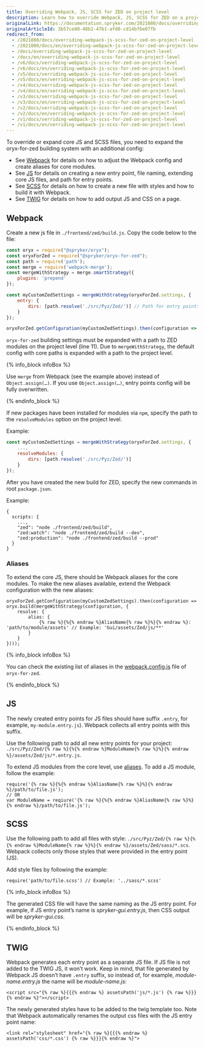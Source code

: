 ```yaml
---
title: Overriding Webpack, JS, SCSS for ZED on project level
description: Learn how to override Webpack, JS, SCSS for ZED on a project level
originalLink: https://documentation.spryker.com/2021080/docs/overriding-webpack-js-scss-for-zed-on-project-level
originalArticleId: 3b57ce80-48b2-47b1-afd0-cd14bf6e07fb
redirect_from:
  - /2021080/docs/overriding-webpack-js-scss-for-zed-on-project-level
  - /2021080/docs/en/overriding-webpack-js-scss-for-zed-on-project-level
  - /docs/overriding-webpack-js-scss-for-zed-on-project-level
  - /docs/en/overriding-webpack-js-scss-for-zed-on-project-level
  - /v6/docs/verriding-webpack-js-scss-for-zed-on-project-level
  - /v6/docs/en/verriding-webpack-js-scss-for-zed-on-project-level
  - /v5/docs/verriding-webpack-js-scss-for-zed-on-project-level
  - /v5/docs/en/verriding-webpack-js-scss-for-zed-on-project-level
  - /v4/docs/verriding-webpack-js-scss-for-zed-on-project-level
  - /v4/docs/en/verriding-webpack-js-scss-for-zed-on-project-level
  - /v3/docs/verriding-webpack-js-scss-for-zed-on-project-level
  - /v3/docs/en/verriding-webpack-js-scss-for-zed-on-project-level
  - /v2/docs/verriding-webpack-js-scss-for-zed-on-project-level
  - /v2/docs/en/verriding-webpack-js-scss-for-zed-on-project-level
  - /v1/docs/verriding-webpack-js-scss-for-zed-on-project-level
  - /v1/docs/en/verriding-webpack-js-scss-for-zed-on-project-level
---
```


To override or expand core JS and SCSS files, you need to expand the oryx-for-zed building system with an additional config:

* See [Webpack](#webpack) for details on how to adjust the Webpack config and create aliases for core modules.
* See [JS](#js) for details on creating a new entry point, file naming, extending core JS files, and path for entry points.
* See [SCSS](#scss) for details on how to create a new file with styles and how to build it with Webpack.
* See [TWIG](#twig) for details on how to add output JS and CSS on a page.

## Webpack

Create a new js file in `./frontend/zed/build.js`. Copy the code below to the file:

```js
const oryx = require("@spryker/oryx");
const oryxForZed = require("@spryker/oryx-for-zed");
const path = require('path');
const merge = require('webpack-merge');
const mergeWithStrategy = merge.smartStrategy({
    plugins: 'prepend'
});

const myCustomZedSettings = mergeWithStrategy(oryxForZed.settings, {
    entry: {
        dirs: [path.resolve('./src/Pyz/Zed/')] // Path for entry points on project level
    }
});

oryxForZed.getConfiguration(myCustomZedSettings).then(configuration => oryx.build(configuration));
```
`oryx-for-zed` building settings must be expanded with a path to ZED modules on the project level (line 11). Due to `mergeWithStrategy`, the default config with core paths is expanded with a path to the project level.

{% info_block infoBox %}

Use `merge` from Webpack (see the example above) instead  of `Object.assign(…)`. If you use `Object.assign(…)`, entry points config will be fully overwritten.

{% endinfo_block %}

If new packages have been installed for modules via `npm`, specify the path to the `resolveModules` option on the project level.

Example:

```js
const myCustomZedSettings = mergeWithStrategy(oryxForZed.settings, {
    ...,
    resolveModules: {
        dirs: [path.resolve('./src/Pyz/Zed/')]
    }
});
```
After you have created the new build for ZED, specify the new commands in root `package.json`.

Example:

```
{
  scripts: {
    ...,
    "zed": "node ./frontend/zed/build",
    "zed:watch": "node ./frontend/zed/build --dev",
    "zed:production": "node ./frontend/zed/build --prod"
  }
}
```
### Aliases

To extend the core JS, there should be Webpack aliases for the core modules. To make the new aliases available, extend the Webpack configuration with the new aliases:

```
oryxForZed.getConfiguration(myCustomZedSettings).then(configuration => oryx.build(mergeWithStrategy(configuration, {
    resolve: {
        alias: {
            {% raw %}{%{% endraw %}AliasName{% raw %}%}{% endraw %}: 'path/to/module/assets' // Example: 'Gui/assets/Zed/js/**'
        }
    }
})));
```
{% info_block infoBox %}

You can check the existing list of aliases in the [webpack.config.js](https://github.com/spryker/oryx-for-zed/blob/master/lib/webpack.config.js#L57) file of `oryx-for-zed`.

{% endinfo_block %}

## JS

The newly created entry points for JS files should have suffix `.entry`, for example, `my-module.entry.js`). Webpack collects all entry points with this suffix.

Use the following path to add all new entry points for your project: `./src/Pyz/Zed/{% raw %}{%{% endraw %}ModuleName{% raw %}%}{% endraw %}/assets/Zed/js/*.entry.js`.

To extend JS modules from the core level, use [aliases](#aliases). To add a JS module, follow the example:

```
require('{% raw %}{%{% endraw %}AliasName{% raw %}%}{% endraw %}/path/to/file.js');
// OR
var ModuleName = reqiure('{% raw %}{%{% endraw %}AliasName{% raw %}%}{% endraw %}/path/to/file.js');
```
## SCSS

Use the following path to add all files with style:  `./src/Pyz/Zed/{% raw %}{%{% endraw %}ModuleName{% raw %}%}{% endraw %}/assets/Zed/sass/*.scs`.  Webpack collects only those styles that were provided in the entry point (JS).

Add style files by following the example:

```
require('path/to/file.scss') // Example: '../sass/*.scss'
```
{% info_block infoBox %}

The generated CSS file will have the same naming as the JS entry point. For example, if JS entry point’s name is *spryker-gui.entry.js*, then CSS output will be *spryker-gui.css*.

{% endinfo_block %}

## TWIG

Webpack generates each entry point as a separate JS file. If JS file is not added to the TWIG JS, it won’t work.
Keep in mind, that file generated by Webpack JS doesn’t have `.entry` suffix, so instead of, for example, *module-name.entry.js* the name will be *module-name.js*:

```
<script src="{% raw %}{{{% endraw %} assetsPath('js/*.js') {% raw %}}}{% endraw %}"></script>
```
The newly generated styles have to be added to the twig template too. Note that Webpack automatically renames the output css files with the JS entry point name:

```
<link rel="stylesheet" href="{% raw %}{{{% endraw %} assetsPath('css/*.css') {% raw %}}}{% endraw %}">
```
